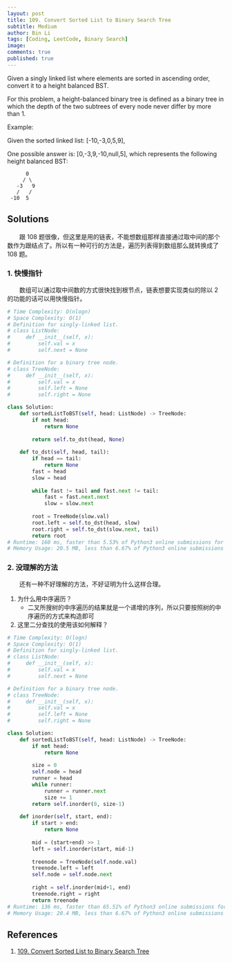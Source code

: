 ```yaml
---
layout: post
title: 109. Convert Sorted List to Binary Search Tree
subtitle: Medium
author: Bin Li
tags: [Coding, LeetCode, Binary Search]
image: 
comments: true
published: true
---
```


Given a singly linked list where elements are sorted in ascending order, convert it to a height balanced BST.

For this problem, a height-balanced binary tree is defined as a binary tree in which the depth of the two subtrees of every node never differ by more than 1.

Example:

Given the sorted linked list: [-10,-3,0,5,9],

One possible answer is: [0,-3,9,-10,null,5], which represents the following height balanced BST:

```
      0
     / \
   -3   9
   /   /
 -10  5
```

## Solutions
　　跟 108 题很像，但这里是用的链表，不能想数组那样直接通过取中间的那个数作为跟结点了。所以有一种可行的方法是，遍历列表得到数组那么就转换成了 108 题。

### 1. 快慢指针
　　数组可以通过取中间数的方式很快找到根节点，链表想要实现类似的除以 2 的功能的话可以用快慢指针。


```python
# Time Complexity: O(nlogn)
# Space Complexity: O(1)
# Definition for singly-linked list.
# class ListNode:
#     def __init__(self, x):
#         self.val = x
#         self.next = None

# Definition for a binary tree node.
# class TreeNode:
#     def __init__(self, x):
#         self.val = x
#         self.left = None
#         self.right = None

class Solution:
    def sortedListToBST(self, head: ListNode) -> TreeNode:
        if not head:
            return None
        
        return self.to_dst(head, None)
    
    def to_dst(self, head, tail):
        if head == tail:
            return None
        fast = head
        slow = head
        
        while fast != tail and fast.next != tail:
            fast = fast.next.next
            slow = slow.next
        
        root = TreeNode(slow.val)
        root.left = self.to_dst(head, slow)
        root.right = self.to_dst(slow.next, tail)
        return root
# Runtime: 160 ms, faster than 5.53% of Python3 online submissions for Convert Sorted List to Binary Search Tree.
# Memory Usage: 20.5 MB, less than 6.67% of Python3 online submissions for Convert Sorted List to Binary Search Tree.
```

### 2. 没理解的方法
　　还有一种不好理解的方法，不好证明为什么这样合理。
1. 为什么用中序遍历？
    * 二叉所搜树的中序遍历的结果就是一个递增的序列，所以只要按照树的中序遍历的方式来构造即可
2. 这里二分查找的使用该如何解释？

```python
# Time Complexity: O(logn)
# Space Complexity: O(1)
# Definition for singly-linked list.
# class ListNode:
#     def __init__(self, x):
#         self.val = x
#         self.next = None

# Definition for a binary tree node.
# class TreeNode:
#     def __init__(self, x):
#         self.val = x
#         self.left = None
#         self.right = None

class Solution:
    def sortedListToBST(self, head: ListNode) -> TreeNode:
        if not head:
            return None
        
        size = 0
        self.node = head
        runner = head
        while runner:
            runner = runner.next
            size += 1
        return self.inorder(0, size-1)
    
    def inorder(self, start, end):
        if start > end:
            return None
        
        mid = (start+end) >> 1
        left = self.inorder(start, mid-1)
        
        treenode = TreeNode(self.node.val)
        treenode.left = left
        self.node = self.node.next
        
        right = self.inorder(mid+1, end)
        treenode.right = right
        return treenode
# Runtime: 136 ms, faster than 65.51% of Python3 online submissions for Convert Sorted List to Binary Search Tree.
# Memory Usage: 20.4 MB, less than 6.67% of Python3 online submissions for Convert Sorted List to Binary Search Tree.
```
## References
1. [109. Convert Sorted List to Binary Search Tree](https://leetcode.com/problems/convert-sorted-list-to-binary-search-tree/)